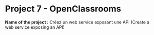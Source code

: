 # Project 7 - OpenClassrooms
**Name of the project :** Créez un web service exposant une API (Create a web service exposing an API)